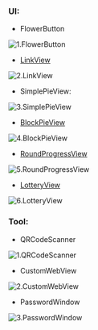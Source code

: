 
### UI:

- FlowerButton

![1.FlowerButton](https://github.com/noel77543/Images-Gifs/blob/master/FlowerButton.gif)


- [LinkView](https://github.com/noel77543/Library_UI_LinkView)

![2.LinkView](https://github.com/noel77543/Images-Gifs/blob/master/LinkView.gif)


- SimplePieView:

![3.SimplePieView](https://github.com/noel77543/Images-Gifs/blob/master/SimplePieView.gif)


- [BlockPieView](https://github.com/noel77543/Library_UI_BlockPieView)

![4.BlockPieView](https://github.com/noel77543/Images-Gifs/blob/master/BlockPieView.gif)


- [RoundProgressView](https://github.com/noel77543/Library_UI_RoundProgressView)

![5.RoundProgressView](https://github.com/noel77543/Images-Gifs/blob/master/RoundProgressView.gif)


- [LotteryView](https://github.com/noel77543/Library_UI_LotteryView)

![6.LotteryView](https://github.com/noel77543/Images-Gifs/blob/master/LotteryView.gif)


### Tool:

- QRCodeScanner

![1.QRCodeScanner](https://github.com/noel77543/Images-Gifs/blob/master/QRCodeScanner.gif)


- CustomWebView

![2.CustomWebView](https://github.com/noel77543/Images-Gifs/blob/master/CustomWebView.gif)


- PasswordWindow

![3.PasswordWindow](https://github.com/noel77543/Images-Gifs/blob/master/PasswordWindow.gif)
